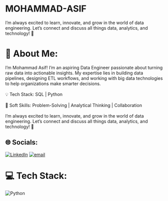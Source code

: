 # MOHAMMAD-ASIF
I’m always excited to learn, innovate, and grow in the world of data engineering. Let’s connect and discuss all things data, analytics, and technology! 🚀
# 💫 About Me:
I’m Mohammad Asif! I’m an aspiring Data Engineer passionate about turning raw data into actionable insights. My expertise lies in building data pipelines, designing ETL workflows, and working with big data technologies to help organizations make smarter decisions.<br><br>💡 Tech Stack: SQL | Python <br><br>🤝 Soft Skills: Problem-Solving | Analytical Thinking | Collaboration<br><br>I’m always excited to learn, innovate, and grow in the world of data engineering. Let’s connect and discuss all things data, analytics, and technology! 🚀


## 🌐 Socials:
[![LinkedIn](https://img.shields.io/badge/LinkedIn-%230077B5.svg?logo=linkedin&logoColor=white)](https://linkedin.com/in/https://www.linkedin.com/in/mdasif01) [![email](https://img.shields.io/badge/Email-D14836?logo=gmail&logoColor=white)](mailto:aaif098765@gmail.com) 

# 💻 Tech Stack:
![Python](https://img.shields.io/badge/python-3670A0?style=for-the-badge&logo=python&logoColor=ffdd54) 
<!-- Proudly created with GPRM ( https://gprm.itsvg.in ) -->
